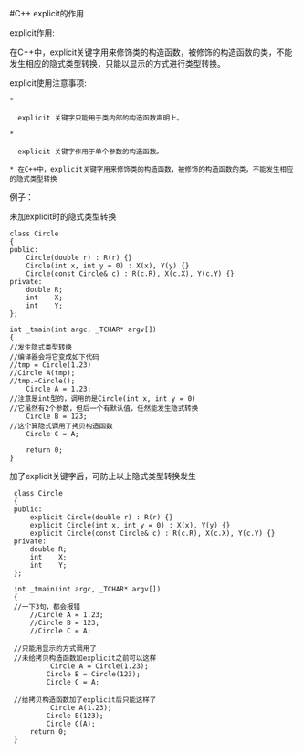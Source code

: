 #C++ explicit的作用

explicit作用:

在C++中，explicit关键字用来修饰类的构造函数，被修饰的构造函数的类，不能发生相应的隐式类型转换，只能以显示的方式进行类型转换。

explicit使用注意事项:

    *

      explicit 关键字只能用于类内部的构造函数声明上。

    *

      explicit 关键字作用于单个参数的构造函数。

    * 在C++中，explicit关键字用来修饰类的构造函数，被修饰的构造函数的类，不能发生相应的隐式类型转换

例子：

未加explicit时的隐式类型转换

```
class Circle 
{ 
public: 
    Circle(double r) : R(r) {} 
    Circle(int x, int y = 0) : X(x), Y(y) {} 
    Circle(const Circle& c) : R(c.R), X(c.X), Y(c.Y) {} 
private: 
    double R; 
    int    X; 
    int    Y; 
}; 
 
int _tmain(int argc, _TCHAR* argv[]) 
{ 
//发生隐式类型转换 
//编译器会将它变成如下代码 
//tmp = Circle(1.23) 
//Circle A(tmp); 
//tmp.~Circle(); 
    Circle A = 1.23;  
//注意是int型的，调用的是Circle(int x, int y = 0) 
//它虽然有2个参数，但后一个有默认值，任然能发生隐式转换 
    Circle B = 123; 
//这个算隐式调用了拷贝构造函数 
    Circle C = A; 
     
    return 0; 
} 
```

加了explicit关键字后，可防止以上隐式类型转换发生

```
 class Circle 
 { 
 public: 
     explicit Circle(double r) : R(r) {} 
     explicit Circle(int x, int y = 0) : X(x), Y(y) {} 
     explicit Circle(const Circle& c) : R(c.R), X(c.X), Y(c.Y) {} 
 private: 
     double R; 
     int    X; 
     int    Y; 
 }; 
  
 int _tmain(int argc, _TCHAR* argv[]) 
 { 
 //一下3句，都会报错 
     //Circle A = 1.23;  
     //Circle B = 123; 
     //Circle C = A; 
      
 //只能用显示的方式调用了 
 //未给拷贝构造函数加explicit之前可以这样 
          Circle A = Circle(1.23); 
         Circle B = Circle(123); 
         Circle C = A; 
  
 //给拷贝构造函数加了explicit后只能这样了 
          Circle A(1.23); 
         Circle B(123); 
         Circle C(A); 
     return 0; 
 } 
```
